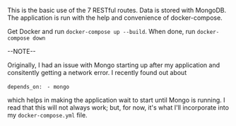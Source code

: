 This is the basic use of the 7 RESTful routes. Data is stored with MongoDB. 
The application is run with the help and convenience of docker-compose.

Get Docker and run `docker-compose up --build`. 
When done, run `docker-compose down`

--NOTE--

Originally, I had an issue with Mongo starting up after my application and consitently getting a network error.
I recently found out about 

`depends_on:`
` - mongo`


which helps in making the application wait to start until Mongo is running. I read that this will not always
work; but, for now, it's what I'll incorporate into my `docker-compose.yml` file.
